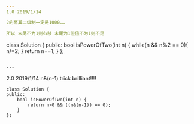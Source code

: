 ```yaml
---
1.0 2019/1/14

2的幂其二级制一定是1000……

所以 末尾不为1则右移 末尾为1但值不为1则不是
```
class Solution {
public:
    bool isPowerOfTwo(int n) {
        while(n && n%2 == 0){
            n/=2;
        }
        return n==1;
    }
};
```

---
```

2.0 2019/1/14
n&(n-1) trick
brilliant!!!!
```
class Solution {
public:
    bool isPowerOfTwo(int n) {
        return n>0 && ((n&(n-1)) == 0);
    }
};
```
